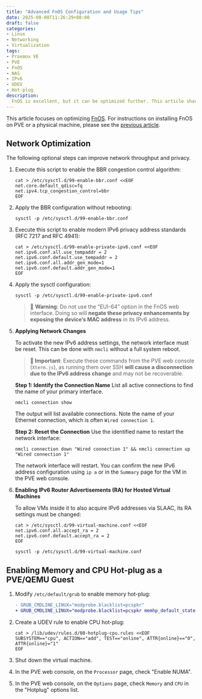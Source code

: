 ```yaml
---
title: "Advanced FnOS Configuration and Usage Tips"
date: 2025-08-08T11:26:29+08:00
draft: false
categories:
- Linux
- Networking
- Virtualization
tags:
- Proxmox VE
- PVE
- FnOS
- NAS
- IPv6
- UDEV
- Hot-plug
description:
  FnOS is excellent, but it can be optimized further. This article shares my tips and configurations as a starting point for discussion. Feedback is welcome.
---
```


This article focuses on optimizing [FnOS](https://www.fnnas.com/). For instructions on installing FnOS on PVE or a physical machine, please see the [previous article](../installing-fnos-on-proxmox-ve-pve/).

## Network Optimization

The following optional steps can improve network throughput and privacy.

1.  Execute this script to enable the BBR congestion control algorithm:

    ```shell
    cat > /etc/sysctl.d/99-enable-bbr.conf <<EOF
    net.core.default_qdisc=fq
    net.ipv4.tcp_congestion_control=bbr
    EOF
    ```

2.  Apply the BBR configuration without rebooting:
    ```shell
    sysctl -p /etc/sysctl.d/99-enable-bbr.conf
    ```

3.  Execute this script to enable modern IPv6 privacy address standards (RFC 7217 and RFC 4941):
    ```shell
    cat > /etc/sysctl.d/99-enable-private-ipv6.conf <<EOF
    net.ipv6.conf.all.use_tempaddr = 2
    net.ipv6.conf.default.use_tempaddr = 2
    net.ipv6.conf.all.addr_gen_mode=1
    net.ipv6.conf.default.addr_gen_mode=1
    EOF
    ```

4.  Apply the sysctl configuration:
    ```shell
    sysctl -p /etc/sysctl.d/99-enable-private-ipv6.conf
    ```

    > 🚨 **Warning**: Do not use the “EUI-64” option in the FnOS web interface. Doing so will **negate these privacy enhancements by exposing the device’s MAC address** in its IPv6 address.

5.  **Applying Network Changes**

    To activate the new IPv6 address settings, the network interface must be reset. This can be done with `nmcli` without a full system reboot.

    > **🚨 Important**: Execute these commands from the PVE web console (`Xterm.js`), as running them over SSH **will cause a disconnection due to the IPv6 address change** and may not be recoverable.

    **Step 1: Identify the Connection Name**
    List all active connections to find the name of your primary interface.

    ```shell
    nmcli connection show
    ```
    The output will list available connections. Note the name of your Ethernet connection, which is often `Wired connection 1`.

    **Step 2: Reset the Connection**
    Use the identified name to restart the network interface:

    ```shell
    nmcli connection down "Wired connection 1" && nmcli connection up "Wired connection 1"
    ```
    The network interface will restart. You can confirm the new IPv6 address configuration using `ip a` or in the `Summary` page for the VM in the PVE web console.

6.  **Enabling IPv6 Router Advertisements (RA) for Hosted Virtual Machines**

    To allow VMs inside it to also acquire IPv6 addresses via SLAAC, its RA settings must be changed:
    
    ```shell
    cat > /etc/sysctl.d/99-virtual-machine.conf <<EOF
    net.ipv6.conf.all.accept_ra = 2
    net.ipv6.conf.default.accept_ra = 2
    EOF
    
    sysctl -p /etc/sysctl.d/99-virtual-machine.conf
    ```

## Enabling Memory and CPU Hot-plug as a PVE/QEMU Guest

1.  Modify `/etc/default/grub` to enable memory hot-plug:
    ```diff
    - GRUB_CMDLINE_LINUX="modprobe.blacklist=pcspkr"
    + GRUB_CMDLINE_LINUX="modprobe.blacklist=pcspkr memhp_default_state=online"
    ```
   
2.  Create a UDEV rule to enable CPU hot-plug:
    ```shell
    cat > /lib/udev/rules.d/80-hotplug-cpu.rules <<EOF
    SUBSYSTEM=="cpu", ACTION=="add", TEST=="online", ATTR{online}=="0", ATTR{online}="1"
    EOF
    ```

3.  Shut down the virtual machine.

4.  In the PVE web console, on the `Processor` page, check "Enable NUMA".

5.  In the PVE web console, on the `Options` page, check `Memory` and `CPU` in the "Hotplug" options list.